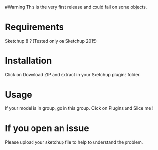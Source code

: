 #Warning
This is the very first release and could fail on some objects.

# Requirements
Sketchup 8 ? (Tested only on Sketchup 2015)

# Installation
Click on Download ZIP and extract in your Sketchup plugins folder.

# Usage
If your model is in group, go in this group.
Click on Plugins and Slice me ! 

# If you open an issue
Please upload your sketchup file to help to understand the problem.  
